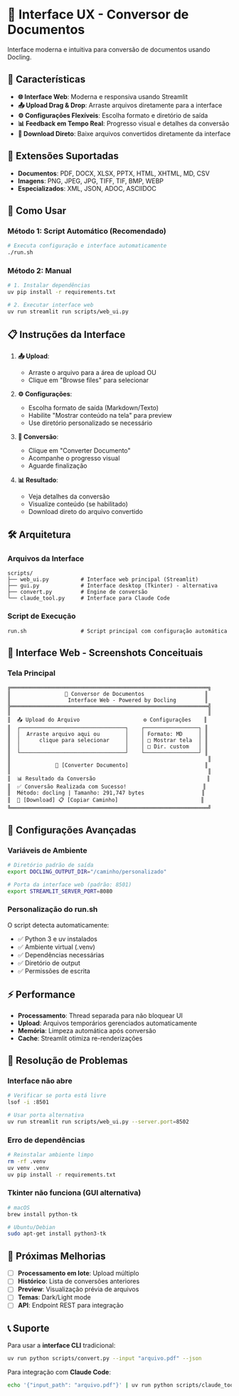 # 🚀 Interface UX - Conversor de Documentos

Interface moderna e intuitiva para conversão de documentos usando Docling.

## 🎯 Características

- **🌐 Interface Web**: Moderna e responsiva usando Streamlit
- **📤 Upload Drag & Drop**: Arraste arquivos diretamente para a interface
- **⚙️ Configurações Flexíveis**: Escolha formato e diretório de saída
- **📊 Feedback em Tempo Real**: Progresso visual e detalhes da conversão
- **💾 Download Direto**: Baixe arquivos convertidos diretamente da interface

## 📁 Extensões Suportadas

- **Documentos**: PDF, DOCX, XLSX, PPTX, HTML, XHTML, MD, CSV
- **Imagens**: PNG, JPEG, JPG, TIFF, TIF, BMP, WEBP
- **Especializados**: XML, JSON, ADOC, ASCIIDOC

## 🚀 Como Usar

### Método 1: Script Automático (Recomendado)
```bash
# Executa configuração e interface automaticamente
./run.sh
```

### Método 2: Manual
```bash
# 1. Instalar dependências
uv pip install -r requirements.txt

# 2. Executar interface web
uv run streamlit run scripts/web_ui.py
```

## 📋 Instruções da Interface

1. **📤 Upload**: 
   - Arraste o arquivo para a área de upload OU
   - Clique em "Browse files" para selecionar

2. **⚙️ Configurações**:
   - Escolha formato de saída (Markdown/Texto)
   - Habilite "Mostrar conteúdo na tela" para preview
   - Use diretório personalizado se necessário

3. **🔄 Conversão**:
   - Clique em "Converter Documento"
   - Acompanhe o progresso visual
   - Aguarde finalização

4. **📊 Resultado**:
   - Veja detalhes da conversão
   - Visualize conteúdo (se habilitado)
   - Download direto do arquivo convertido

## 🛠️ Arquitetura

### Arquivos da Interface
```
scripts/
├── web_ui.py          # Interface web principal (Streamlit)
├── gui.py             # Interface desktop (Tkinter) - alternativa
├── convert.py         # Engine de conversão
└── claude_tool.py     # Interface para Claude Code
```

### Script de Execução
```
run.sh                 # Script principal com configuração automática
```

## 🎨 Interface Web - Screenshots Conceituais

### Tela Principal
```
╔══════════════════════════════════════════════════════════════╗
║                 🔄 Conversor de Documentos                   ║
║                  Interface Web - Powered by Docling         ║
╠══════════════════════════════════════════════════════════════╣
║                                                              ║
║  📤 Upload do Arquivo                    ⚙️ Configurações    ║
║  ┌─────────────────────────────────┐    ┌─────────────────┐ ║
║  │  Arraste arquivo aqui ou        │    │ Formato: MD     │ ║
║  │      clique para selecionar     │    │ □ Mostrar tela  │ ║
║  │                                 │    │ □ Dir. custom   │ ║
║  └─────────────────────────────────┘    └─────────────────┘ ║
║                                                              ║
║              🔄 [Converter Documento]                        ║
║                                                              ║
║  📊 Resultado da Conversão                                   ║
║  ✅ Conversão Realizada com Sucesso!                        ║
║  Método: docling | Tamanho: 291,747 bytes                  ║
║  💾 [Download] 📋 [Copiar Caminho]                          ║
╚══════════════════════════════════════════════════════════════╝
```

## 🔧 Configurações Avançadas

### Variáveis de Ambiente
```bash
# Diretório padrão de saída
export DOCLING_OUTPUT_DIR="/caminho/personalizado"

# Porta da interface web (padrão: 8501)
export STREAMLIT_SERVER_PORT=8080
```

### Personalização do run.sh
O script detecta automaticamente:
- ✅ Python 3 e uv instalados
- ✅ Ambiente virtual (.venv)
- ✅ Dependências necessárias
- ✅ Diretório de output
- ✅ Permissões de escrita

## ⚡ Performance

- **Processamento**: Thread separada para não bloquear UI
- **Upload**: Arquivos temporários gerenciados automaticamente
- **Memória**: Limpeza automática após conversão
- **Cache**: Streamlit otimiza re-renderizações

## 🐛 Resolução de Problemas

### Interface não abre
```bash
# Verificar se porta está livre
lsof -i :8501

# Usar porta alternativa
uv run streamlit run scripts/web_ui.py --server.port=8502
```

### Erro de dependências
```bash
# Reinstalar ambiente limpo
rm -rf .venv
uv venv .venv
uv pip install -r requirements.txt
```

### Tkinter não funciona (GUI alternativa)
```bash
# macOS
brew install python-tk

# Ubuntu/Debian
sudo apt-get install python3-tk
```

## 🎯 Próximas Melhorias

- [ ] **Processamento em lote**: Upload múltiplo
- [ ] **Histórico**: Lista de conversões anteriores
- [ ] **Preview**: Visualização prévia de arquivos
- [ ] **Temas**: Dark/Light mode
- [ ] **API**: Endpoint REST para integração

## 📞 Suporte

Para usar a **interface CLI** tradicional:
```bash
uv run python scripts/convert.py --input "arquivo.pdf" --json
```

Para integração com **Claude Code**:
```bash
echo '{"input_path": "arquivo.pdf"}' | uv run python scripts/claude_tool.py
```